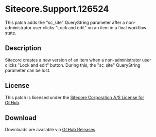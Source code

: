 # Sitecore.Support.126524
This patch adds the &quot;sc_site&quot; QueryString parameter after a non-administrator user clicks &quot;Lock and edit&quot; on an item in a final workflow state.

## Description
Sitecore creates a new version of an item when a non-administrator user clicks "Lock and edit" button. During this, the "sc_site" QueryString parameter can be lost.

## License  
This patch is licensed under the [Sitecore Corporation A/S License for GitHub](https://github.com/sitecoresupport/Sitecore.Support.126524/blob/master/LICENSE).  

## Download  
Downloads are available via [GitHub Releases](https://github.com/sitecoresupport/Sitecore.Support.126524/releases).  
